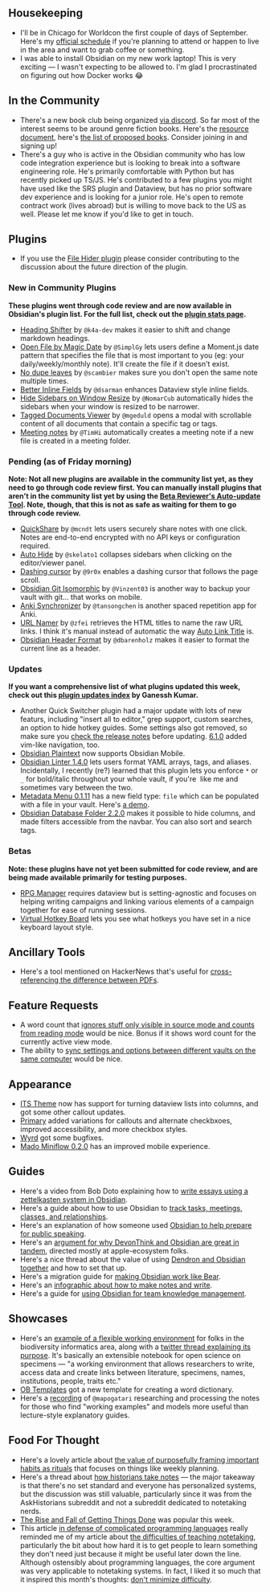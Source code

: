 ## Housekeeping

*   I'll be in Chicago for Worldcon the first couple of days of September. Here's my [official schedule](https://newsletter.eleanorkonik.com/chicon-2022-schedule/) if you're planning to attend or happen to live in the area and want to grab coffee or something.
*   I was able to install Obsidian on my new work laptop! This is very exciting — I wasn't expecting to be allowed to. I'm glad I procrastinated on figuring out how Docker works 😂

## In the Community

*   There's a new book club being organized [via discord](https://discord.com/channels/686053708261228577/700466324840775831/1009112156064718951). So far most of the interest seems to be around genre fiction books. Here's the [resource document](https://docs.google.com/document/d/1Tltglt-UGwsqo2PAlcJGK4LwgGocHiUhV3GrPo6BiZs/edit), here's [the list of proposed books](https://docs.google.com/spreadsheets/d/1JthB7H9yfa-w4ksTIQGz72IxPEZqDpjI_jsRtV2c74w/edit?usp=sharing). Consider joining in and signing up!
*   There's a guy who is active in the Obsidian community who has low code integration experience but is looking to break into a software engineering role. He's primarily comfortable with Python but has recently picked up TS/JS. He's contributed to a few plugins you might have used like the SRS plugin and Dataview, but has no prior software dev experience and is looking for a junior role. He's open to remote contract work (lives abroad) but is willing to move back to the US as well. Please let me know if you'd like to get in touch.

## Plugins

*   If you use the [File Hider plugin](https://github.com/Oliver-Akins/file-hider/discussions/19) please consider contributing to the discussion about the future direction of the plugin.

### New in Community Plugins

__These plugins went through code review and are now available in Obsidian's plugin list. For the full list, check out the [plugin stats page](https://obsidian-plugin-stats.vercel.app/new).__

*   [Heading Shifter](https://github.com/k4a-dev/obsidian-heading-shifter) by `@k4a-dev` makes it easier to shift and change markdown headings.
*   [Open File by Magic Date](https://github.com/SimplGy/obsidian-open-file-by-magic-date) by `@SimplGy` lets users define a Moment.js date pattern that specifies the file that is most important to you (eg: your daily/weekly/monthly note). It'll create the file if it doesn't exist.
*   [No dupe leaves](https://github.com/scambier/obsidian-no-dupe-leaves) by `@scambier` makes sure you don't open the same note multiple times.
*   [Better Inline Fields](https://github.com/dsarman/better-inline-fields) by `@dsarman` enhances Dataview style inline fields.
*   [Hide Sidebars on Window Resize](https://github.com/NomarCub/obsidian-hide-sidebars-on-window-resize) by `@NomarCub` automatically hides the sidebars when your window is resized to be narrower.
*   [Tagged Documents Viewer](https://github.com/mgeduld/obsidian-tagged-documents-viewer) by `@mgeduld` opens a modal with scrollable content of all documents that contain a specific tag or tags.
*   [Meeting notes](https://github.com/TimHi/obsidian-meeting-notes) by `@TimHi` automatically creates a meeting note if a new file is created in a meeting folder.

### Pending (as of Friday morning)

__Note: Not all new plugins are available in the community list yet, as they need to go through code review first. You can manually install plugins that aren't in the community list yet by using the [Beta Reviewer's Auto-update Tool](https://github.com/TfTHacker/obsidian42-brat). Note, though, that this is not as safe as waiting for them to go through code review.__

*   [QuickShare](https://github.com/mcndt/obsidian-quickshare) by `@mcndt` lets users securely share notes with one click. Notes are end-to-end encrypted with no API keys or configuration required.
*   [Auto Hide](https://github.com/skelato1/obsidian-auto-hide) by `@skelato1` collapses sidebars when clicking on the editor/viewer panel.
*   [Dashing cursor](https://github.com/9r0x/obsidian-dashing-cursor) by `@9r0x` enables a dashing cursor that follows the page scroll.
*   [Obsidian Git Isomorphic](https://github.com/Vinzent03/obsidian-git-isomorphic) by `@Vinzent03` is another way to backup your vault with git... that works on mobile.
*   [Anki Synchronizer](https://github.com/tansongchen/obsidian-anki-synchronizer) by `@tansongchen` is another spaced repetition app for Anki.
*   [URL Namer](https://github.com/zfei/obsidian-url-namer) by `@zfei` retrieves the HTML titles to name the raw URL links. I think it's manual instead of automatic the way [Auto Link Title](https://github.com/zolrath/obsidian-auto-link-title) is.
*   [Obsidian Header Format](https://github.com/dbarenholz/obsidian-headerformat) by `@dbarenholz` makes it easier to format the current line as a header.

### Updates

__If you want a comprehensive list of what plugins updated this week, check out this [plugin updates index](https://obsidian-plugin-stats.vercel.app/updates) by Ganessh Kumar.__

*   Another Quick Switcher plugin had a major update with lots of new featurs, including "insert all to editor," grep support, custom searches, an option to hide hotkey guides. Some settings also got removed, so make sure you [check the release notes](https://github.com/tadashi-aikawa/obsidian-another-quick-switcher/releases/tag/6.0.0) before updating. [6.1.0](https://github.com/tadashi-aikawa/obsidian-another-quick-switcher/releases/tag/6.1.0) added vim-like navigation, too.
*   [Obsidian Plaintext](https://github.com/dbarenholz/obsidian-plaintext) now supports Obsidian Mobile.
*   [Obsidian Linter 1.4.0](https://github.com/platers/obsidian-linter/releases/tag/1.4.0.) lets users format YAML arrays, tags, and aliases. Incidentally, I recently (re?) learned that this plugin lets you enforce `*` or `_` for bold/italic throughout your whole vault, if you're  like me and sometimes vary between the two.
*   [Metadata Menu 0.1.11](https://github.com/mdelobelle/metadatamenu) has a new field type: `file` which can be populated with a file in your vault. Here's [a demo](https://youtu.be/sYudigxPEnY).
*   [Obsidian Database Folder 2.2.0](https://github.com/RafaelGB/obsidian-db-folder/releases/tag/2.2.0) makes it possible to hide columns, and made filters accessible from the navbar. You can also sort and search tags.

### Betas

__Note: these plugins have not yet been submitted for code review, and are being made available primarily for testing purposes.__

*   [RPG Manager](https://github.com/carlonicora/obsidian-rpg-manager) requires dataview but is setting-agnostic and focuses on helping writing campaigns and linking various elements of a campaign together for ease of running sessions.
*   [Virtual Hotkey Board](https://github.com/Quorafind/Obsidian-Virtual-Hotkey-Keyboard/releases/tag/1.1.2) lets you see what hotkeys you have set in a nice keyboard layout style.

## Ancillary Tools

*   Here's a tool mentioned on HackerNews that's useful for [cross-referencing the difference between PDFs](https://news.ycombinator.com/item?id=32353479).

## Feature Requests

*   A word count that [ignores stuff only visible in source mode and counts from reading mode](https://forum.obsidian.md/t/word-count-based-on-preview-text-not-editor-text/4758) would be nice. Bonus if it shows word count for the currently active view mode.
*   The ability to [sync settings and options between different vaults on the same computer](https://forum.obsidian.md/t/option-to-sync-settings-themes-and-plugins-across-multiple-vaults/41789?u=synchronicity) would be nice.

## Appearance

*   [ITS Theme](https://forum.obsidian.md/t/theme-its-dark-light-theme/12838/169) now has support for turning dataview lists into columns, and got some other callout updates.
*   [Primary](https://github.com/ceciliamay/obsidianmd-theme-primary/releases/tag/v.1.4.8) added variations for callouts and alternate checkbxoes, improved accessibility, and more checkbox styles.
*   [Wyrd](https://github.com/curio-heart/obsidian-wyrd/releases/tag/v0.3.4) got some bugfixes.
*   [Mado Miniflow 0.2.0](https://github.com/hydescarf/Obsidian-Theme-Mado-Miniflow/releases/tag/v0.2.0) has an improved mobile experience.

## Guides

*   Here's a video from Bob Doto explaining how to [write essays using a zettelkasten system in Obsidian](https://youtu.be/9OUn2-h6oVc).
*   Here's a guide about how to use Obsidian to [track tasks, meetings, classes, and relationships](https://twelvetables.blog/taking-notes-with-obsidian/).
*   Here's an explanation of how someone used [Obsidian to help prepare for public speaking](https://realhardman.medium.com/public-speaking-a-nightmare-unlock-excellence-with-the-awesome-obsidian-4246f3022d27).
*   Here's an [argument for why DevonThink and Obsidian are great in tandem](https://simontheak.medium.com/why-i-use-both-devonthink-and-obsidian-to-manage-my-content-8f76490ee295), directed mostly at apple-ecosystem folks.
*   Here's a nice thread about the value of using [Dendron and Obsidian together](https://twitter.com/aadimator/status/1558435103990218753) and how to set that up.
*   Here's a migration guide for [making Obsidian work like Bear](https://www.reddit.com/r/ObsidianMD/comments/wrs5wi/bear_minimum_obsidian/).
*   Here's an [infographic about how to make notes and write](https://www.reddit.com/r/ObsidianMD/comments/ws3vk8/my_visualization_of_the_making_notes_portion_of/).
*   Here's a guide for [using Obsidian for team knowledge management](https://medium.com/@ensleytan/using-obsidian-for-group-km-145646068cd7).

## Showcases

*   Here's an [example of a flexible working environment](https://echinopscis.github.io/) for folks in the biodiversity informatics area, along with a [twitter thread explaining its purpose](https://twitter.com/nickynicolson/status/1559524647175086081). It's basically an extensible notebook for open science on specimens — "a working environment that allows researchers to write, access data and create links between literature, specimens, names, institutions, people, traits etc."
*   [OB Templates](https://github.com/llZektorll/OB_Template) got a new template for creating a word dictionary.
*   Here's a [recording](https://www.youtube.com/watch?v=zCbXERZf8vM) of `@mapogatari` researching and processing the notes for those who find "working examples" and models more useful than lecture-style explanatory guides.

## Food For Thought

*   Here's a lovely article about [the value of purposefully framing important habits as rituals](https://leisureguy.wordpress.com/2017/03/27/reprise-of-coveys-7-habits/) that focuses on things like weekly planning.
*   Here's a thread about [how historians take notes](https://www.reddit.com/r/AskHistorians/comments/wlu8df/how_historians_take_notes_when_working_with/) — the major takeaway is that there's no set standard and everyone has personalized systems, but the discussion was still valuable, particularly since it was from the AskHistorians subreddit and not a subreddit dedicated to notetaking nerds.
*   [The Rise and Fall of Getting Things Done](https://www.newyorker.com/tech/annals-of-technology/the-rise-and-fall-of-getting-things-done) was popular this week.
*   This article [in defense of complicated programming languages](https://viralinstruction.com/posts/defense/) really reminded me of my article about [the difficulties of teaching notetaking](https://www.obsidianroundup.org/the-difficulties-of-teaching-notetaking/), particularly the bit about how hard it is to get people to learn something they don't need just because it might be useful later down the line. Although ostensibly about programming languages, the core argument was very applicable to notetaking systems. In fact, I liked it so much that it inspired this month's thoughts: [don't minimize difficulty](https://www.obsidianroundup.org/dont-minimize-difficulty/).